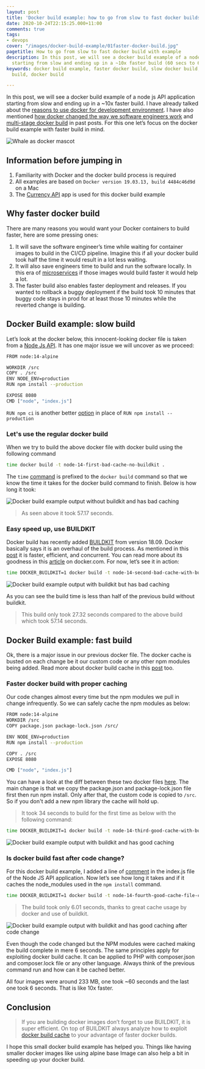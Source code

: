 ```yaml
---
layout: post
title: 'Docker build example: how to go from slow to fast docker builds'
date: 2020-10-24T22:15:25.000+11:00
comments: true
tags:
- devops
cover: "/images/docker-build-example/01faster-docker-build.jpg"
pagetitle: How to go from slow to fast docker build with example
description: In this post, we will see a docker build example of a node js API application
  starting from slow and ending up in a ~10x faster build (60 secs to 6 secs).
keywords: docker build example, faster docker build, slow docker build, fast docker
  build, docker build

---
```

In this post, we will see a docker build example of a node js API application starting from slow and ending up in a \~10x faster build. I have already talked about the [reasons to use docker for development environment](/blog/2018/10/why-use-docker-3-reasons-from-a-development-perspective/). I have also mentioned [how docker changed the way we software engineers work](https://geshan.com.np/blog/2018/11/4-ways-docker-changed-the-way-software-engineers-work-in-past-half-decade/) and [multi-stage docker build](/blog/2019/11/how-to-use-docker-multi-stage-build/) in past posts. For this one let’s focus on the docker build example with faster build in mind.

<!-- more -->

<img class="center" loading="lazy" src="/images/docker-build-example/01faster-docker-build.jpg" title="Go from slow to fast docker build with example" alt="Whale as docker mascot">

## Information before jumping in

1. Familiarity with Docker and the docker build process is required
2. All examples are based on `Docker version 19.03.13, build 4484c46d9d` on a Mac
3. The [Currency API](https://github.com/geshan/currency-api) app is used for this docker build example

## Why faster docker build

There are many reasons you would want your Docker containers to build faster, here are some pressing ones:

1. It will save the software engineer’s time while waiting for container images to build in the CI/CD pipeline. Imagine this if all your docker build took half the time it would result in a lot less waiting.
2. It will also save engineers time to build and run the software locally. In this era of [microservices](/blog/2018/10/moving-from-a-and-b-to-\~150-microservices/) if those images would build faster it would help a lot.
3. The faster build also enables faster deployment and releases. If you wanted to rollback a buggy deployment if the build took 10 minutes that buggy code stays in prod for at least those 10 minutes while the reverted change is building.

## Docker Build example: slow build

Let’s look at the docker below, this innocent-looking docker file is taken from a [Node Js API](https://github.com/geshan/currency-api/commit/1bfa57939bb7647d9350a7445d223e4c0789f112). It has one major issue we will uncover as we proceed:

``` bash
FROM node:14-alpine

WORKDIR /src
COPY . /src
ENV NODE_ENV=production
RUN npm install --production

EXPOSE 8080
CMD ["node", "index.js"]
```

`RUN npm ci` is another better [option](https://blog.npmjs.org/post/171556855892/introducing-npm-ci-for-faster-more-reliable "NPM ci a better option") in place of `RUN npm install --production`

### Let's use the regular docker build

When we try to build the above docker file with docker build using the following command

``` bash
time docker build -t node-14-first-bad-cache-no-buildkit .
```

The `time` [command](https://www.computerhope.com/unix/utime.htm) is prefixed to the `docker build` command so that we know the time it takes for the docker build command to finish. Below is how long it took:

<img class="center" loading="lazy" src="/images/docker-build-example/02docker-build-bad-cache-no-buildkit.jpg" title="First docker build without buildkit and no thoughts on caching" alt="Docker build example output without buildkit and has bad caching">

> As seen above it took 57.17 seconds.

### Easy speed up, use BUILDKIT

Docker build has recently added [BUILDKIT](https://docs.docker.com/develop/develop-images/build_enhancements/) from version 18.09. Docker basically says it is an overhaul of the build process. As mentioned in this [post](https://brianchristner.io/what-is-docker-buildkit/) it is faster, efficient, and concurrent. You can read more about its goodness in this [article](https://www.docker.com/blog/advanced-dockerfiles-faster-builds-and-smaller-images-using-buildkit-and-multistage-builds/) on docker.com. For now, let’s see it in action:

``` bash
time DOCKER_BUILDKIT=1 docker build -t node-14-second-bad-cache-with-buildkit .
```

<img class="center" loading="lazy" src="/images/docker-build-example/03docker-build-bad-cache-with-buildkit.jpg" title="Second docker build with buildkit but no thoughts on caching" alt="Docker build example output with buildkit but has bad caching">

As you can see the build time is less than half of the previous build without buildkit.

> This build only took 27.32 seconds compared to the above build which took 57.14 seconds.

## Docker Build example: fast build

Ok, there is a major issue in our previous docker file. The docker cache is busted on each change be it our custom code or any other npm modules being added. Read more about docker build cache in this [post](https://pythonspeed.com/articles/docker-caching-model/ "Docker build cache") too.

### Faster docker build with proper caching

Our code changes almost every time but the npm modules we pull in change infrequently. So we can safely cache the npm modules as below:

``` bash
FROM node:14-alpine
WORKDIR /src
COPY package.json package-lock.json /src/

ENV NODE_ENV=production
RUN npm install --production

COPY . /src
EXPOSE 8080

CMD ["node", "index.js"]
```

You can have a look at the diff between these two docker files [here](https://github.com/geshan/currency-api/compare/docker-build...docker-build-better-cache?expand=1#diff-dd2c0eb6ea5cfc6c4bd4eac30934e2d5746747af48fef6da689e85b752f39557R1). The main change is that we copy the package.json and package-lock.json file first then run npm install. Only after that, the custom code is copied to `/src`. So if you don't add a new npm library the cache will hold up.

> It took 34 seconds to build for the first time as below with the following command:

``` bash
time DOCKER_BUILDKIT=1 docker build -t node-14-third-good-cache-with-buildkit .
```

<img class="center" loading="lazy" src="/images/docker-build-example/04docker-build-good-cache-with-buildkit.jpg" title="Third docker build with buildkit and good caching" alt="Docker build example output with buildkit and has good caching">

### Is docker build fast after code change?

For this docker build example, I added a line of [comment](https://github.com/geshan/currency-api/compare/docker-build...docker-build-better-cache?expand=1#diff-e727e4bdf3657fd1d798edcd6b099d6e092f8573cba266154583a746bba0f346R30) in the index.js file of the Node JS API application. Now let’s see how long it takes and if it caches the node_modules used in the `npm install` command.

``` bash
time DOCKER_BUILDKIT=1 docker build -t node-14-fourth-good-cache-file-change-with-buildkit .
```

> The build took only 6.01 seconds, thanks to great cache usage by docker and use of buildkit.

<img class="center" loading="lazy" src="/images/docker-build-example/05docker-build-good-cache-with-bk-code-change.jpg" title="Fourth docker build with buildkit and good caching after code change" alt="Docker build example output with buildkit and has good caching after code change">

Even though the code changed but the NPM modules were cached making the build complete in mere 6 seconds. The same principles apply for exploiting docker build cache. It can be applied to PHP with composer.json and composer.lock file or any other language. Always think of the previous command run and how can it be cached better.

All four images were around 233 MB, one took \~60 seconds and the last one took 6 seconds. That is like 10x faster.

## Conclusion

> If you are building docker images don’t forget to use BUILDKIT, it is super efficient. On top of BUILDKIT always analyze how to exploit [docker build cache](https://docs.docker.com/develop/develop-images/dockerfile_best-practices/#leverage-build-cache) to your advantage of faster docker builds.

I hope this small docker build example has helped you. Things like having smaller docker images like using alpine base Image can also help a bit in speeding up your docker build.
